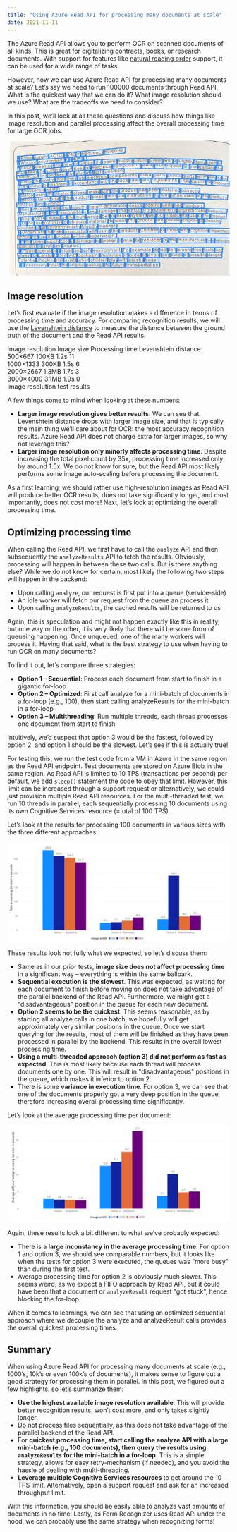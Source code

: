 ```yaml
---
title: "Using Azure Read API for processing many documents at scale"
date: 2021-11-11
---
```

The Azure Read API allows you to perform OCR on scanned documents of all kinds. This is great for digitalizing contracts, books, or research documents. With support for features like [natural reading order](https://web.archive.org/web/20220123161532/https://docs.microsoft.com/en-us/azure/cognitive-services/computer-vision/vision-api-how-to-topics/call-read-api#natural-reading-order-output-latin-languages-only) support, it can be used for a wide range of tasks.

However, how we can use Azure Read API for processing many documents at scale? Let’s say we need to run 100000 documents through Read API. What is the quickest way that we can do it? What image resolution should we use? What are the tradeoffs we need to consider?

In this post, we’ll look at all these questions and discuss how things like image resolution and parallel processing affect the overall processing time for large OCR jobs.

![Azure Read API example document](/images/ocr_image.png "Azure Read API example document")

## Image resolution

Let’s first evaluate if the image resolution makes a difference in terms of processing time and accuracy. For comparing recognition results, we will use the [Levenshtein distance](https://web.archive.org/web/20220123161532/https://en.wikipedia.org/wiki/Levenshtein_distance) to measure the distance between the ground truth of the document and the Read API results.

Image resolution	Image size	Processing time	Levenshtein distance	
500×667	100KB	1.2s	11	
1000×1333	300KB	1.5s	6	
2000×2667	1.3MB	1.7s	3	
3000×4000	3.1MB	1.9s	0	
Image resolution test results

A few things come to mind when looking at these numbers:

* **Larger image resolution gives better results**. We can see that Levenshtein distance drops with larger image size, and that is typically the main thing we’ll care about for OCR: the most accuracy recognition results. Azure Read API does not charge extra for larger images, so why not leverage this?
* **Larger image resolution only minorly affects processing time**. Despite increasing the total pixel count by 35x, processing time increased only by around 1.5x. We do not know for sure, but the Read API most likely performs some image auto-scaling before processing the document.

As a first learning, we should rather use high-resolution images as Read API will produce better OCR results, does not take significantly longer, and most importantly, does not cost more! Next, let’s look at optimizing the overall processing time.

## Optimizing processing time

When calling the Read API, we first have to call the `analyze` API and then subsequently the `analyzeResults` API to fetch the results. Obviously, processing will happen in between these two calls. But is there anything else? While we do not know for certain, most likely the following two steps will happen in the backend:

* Upon calling `analyze`, our request is first put into a queue (service-side)
* An idle worker will fetch our request from the queue an process it
* Upon calling `analyzeResults`, the cached results will be returned to us

Again, this is speculation and might not happen exactly like this in reality, but one way or the other, it is very likely that there will be some form of queueing happening. Once unqueued, one of the many workers will process it. Having that said, what is the best strategy to use when having to run OCR on many documents?

To find it out, let’s compare three strategies:

* **Option 1 – Sequential**: Process each document from start to finish in a gigantic for-loop
* **Option 2 – Optimized**: First call analyze for a mini-batch of documents in a for-loop (e.g., 100), then start calling analyzeResults for the mini-batch in a for-loop
* **Option 3 – Multithreading**: Run multiple threads, each thread processes one document from start to finish

Intuitively, we’d suspect that option 3 would be the fastest, followed by option 2, and option 1 should be the slowest. Let’s see if this is actually true!

For testing this, we run the test code from a VM in Azure in the same region as the Read API endpoint. Test documents are stored on Azure Blob in the same region. As Read API is limited to 10 TPS (transactions per second) per default, we add `sleep()` statement the code to obey that limit. However, this limit can be increased through a support request or alternatively, we could just provision multiple Read API resources. For the multi-threaded test, we run 10 threads in parallel, each sequentially processing 10 documents using its own Cognitive Services resource (=total of 100 TPS).

Let’s look at the results for processing 100 documents in various sizes with the three different approaches:

![Processing times for 100 documents compared](/images/read_api_100_documents.png "Processing times for 100 documents compared")

These results look not fully what we expected, so let’s discuss them:

* Same as in our prior tests, **image size does not affect processing time** in a significant way – everything is within the same ballpark.
* **Sequential execution is the slowest**. This was expected, as waiting for each document to finish before moving on does not take advantage of the parallel backend of the Read API. Furthermore, we might get a “disadvantageous" position in the queue for each new document.
* **Option 2 seems to be the quickest**. This seems reasonable, as by starting all analyze calls in one batch, we hopefully will get approximately very similar positions in the queue. Once we start querying for the results, most of them will be finished as they have been processed in parallel by the backend. This results in the overall lowest processing time.
* **Using a multi-threaded approach (option 3) did not perform as fast as expected**. This is most likely because each thread will process documents one by one. This will result in "disadvantageous" positions in the queue, which makes it inferior to option 2.
* There is some **variance in execution time**. For option 3, we can see that one of the documents properly got a very deep position in the queue, therefore increasing overall processing time significantly.

Let’s look at the average processing time per document:

![Average processing time per image](/images/read_api_processing_time_per_document.png "Average processing time per image")

Again, these results look a bit different to what we’ve probably expected:

* There is a **large inconstancy in the average processing time**. For option 1 and option 3, we should see comparable numbers, but it looks like when the tests for option 3 were executed, the queues was “more busy" than during the first test.
* Average processing time for option 2 is obviously much slower. This seems weird, as we expect a FIFO approach by Read API, but it could have been that a document or `analyzeResult` request "got stuck", hence blocking the for-loop.

When it comes to learnings, we can see that using an optimized sequential approach where we decouple the analyze and analyzeResult calls provides the overall quickest processing times.

## Summary

When using Azure Read API for processing many documents at scale (e.g., 1000’s, 10k’s or even 100k’s of documents), it makes sense to figure out a good strategy for processing them in parallel. In this post, we figured out a few highlights, so let’s summarize them:

* **Use the highest available image resolution available**. This will provide better recognition results, won’t cost more, and only takes slightly longer.
* Do not process files sequentially, as this does not take advantage of the parallel backend of the Read API.
* For **quickest processing time, start calling the analyze API with a large mini-batch (e.g., 100 documents), then query the results using `analyzeResults` for the mini-batch in a for-loop**. This is a simple strategy, allows for easy retry-mechanism (if needed), and you avoid the hassle of dealing with multi-threading.
*  **Leverage multiple Cognitive Services resources** to get around the 10 TPS limit. Alternatively, open a support request and ask for an increased throughput limit.

With this information, you should be easily able to analyze vast amounts of documents in no time! Lastly, as Form Recognizer uses Read API under the hood, we can probably use the same strategy when recognizing forms!
